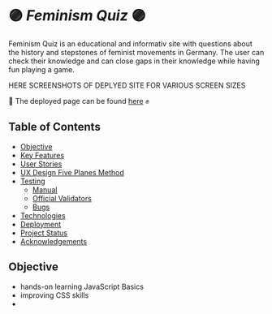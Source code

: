 # :purple_circle: *Feminism Quiz* :purple_circle:

Feminism Quiz is an educational and informativ site with questions about the history and stepstones of feminist movements in Germany. The user can check their knowledge and can close gaps in their knowledge while having fun playing a game. 

HERE SCREENSHOTS OF DEPLYED SITE FOR VARIOUS SCREEN SIZES

💜 The deployed page can be found [here](https://zabokaa.github.io/FeminismQuiz/) ✊

## Table of Contents

- [Objective](#objective)
- [Key Features](#key-features)
- [User Stories](#user-stories)
- [UX Design Five Planes Method](#ux-design-five-planes-method)
- [Testing](#testing)
  - [Manual](#manual)
  - [Official Validators](#official-validators)
  - [Bugs](#bugs)
- [Technologies](#technologies)
- [Deployment](#deployment)
- [Project Status](#project-status)
- [Acknowledgements](#acknowledgements)


## Objective

- hands-on learning JavaScript Basics
- improving CSS skills
- 



